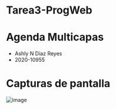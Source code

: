 # Tarea3-ProgWeb
# Agenda Multicapas

*  Ashly N Diaz Reyes
*  2020-10955


 
  
  # Capturas de pantalla
  ![image](/Tarea3/img/captu.png)
  


  
